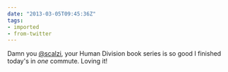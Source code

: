 ```yaml
---
date: "2013-03-05T09:45:36Z"
tags:
- imported
- from-twitter
---
```

Damn you [@scalzi](https://twitter.com/scalzi), your Human Division book series is so good I finished today's in *one* commute. Loving it\!
